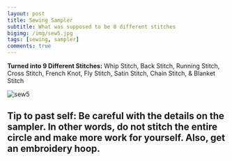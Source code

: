 ```yaml
---
layout: post
title: Sewing Sampler
subtitle: What was supposed to be 8 different stitches
bigimg: /img/sew5.jpg
tags: [sewing, sampler]
comments: true
---
```


**Turned into 9 Different Stitches:**
Whip Stitch, Back Stitch, Running Stitch, Cross Stitch, French Knot, Fly Stitch, Satin Stitch, Chain Stitch, & Blanket Stitch

![sew5](https://github.com/Rebecca-ET/Rebecca-ET.github.io/blob/master/img/sew5.jpg "The Masterpiece")

## Tip to past self: Be careful with the details on the sampler. In other words, do not stitch the entire circle and make more work for yourself. Also, get an embroidery hoop.
